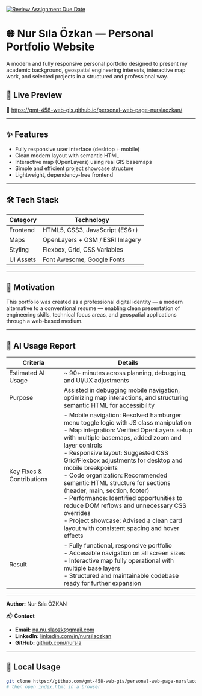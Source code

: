 [![Review Assignment Due Date](https://classroom.github.com/assets/deadline-readme-button-22041afd0340ce965d47ae6ef1cefeee28c7c493a6346c4f15d667ab976d596c.svg)](https://classroom.github.com/a/7C3xAGjq)


# 🌐 Nur Sıla Özkan — Personal Portfolio Website

A modern and fully responsive personal portfolio designed to present my academic background, geospatial engineering interests, interactive map work, and selected projects in a structured and professional way.

## 🚀 Live Preview
🔗 https://gmt-458-web-gis.github.io/personal-web-page-nurslaozkan/

---

## ✨ Features

- Fully responsive user interface (desktop + mobile)
- Clean modern layout with semantic HTML
- Interactive map (OpenLayers) using real GIS basemaps
- Simple and efficient project showcase structure
- Lightweight, dependency-free frontend

---

## 🛠 Tech Stack

| Category   | Technology |
|-----------|-------------|
| Frontend  | HTML5, CSS3, JavaScript (ES6+) |
| Maps      | OpenLayers + OSM / ESRI Imagery |
| Styling   | Flexbox, Grid, CSS Variables |
| UI Assets | Font Awesome, Google Fonts |

---

## 🎯 Motivation 

This portfolio was created as a professional digital identity — a modern alternative to a conventional resume — enabling clean presentation of engineering skills, technical focus areas, and geospatial applications through a web-based medium.

---


## 🤖 AI Usage Report

| Criteria | Details |
|---------|---------|
| Estimated AI Usage | ~ 90+ minutes across planning, debugging, and UI/UX adjustments |
| Purpose | Assisted in debugging mobile navigation, optimizing map interactions, and structuring semantic HTML for accessibility |
| Key Fixes & Contributions | - Mobile navigation: Resolved hamburger menu toggle logic with JS class manipulation<br>- Map integration: Verified OpenLayers setup with multiple basemaps, added zoom and layer controls<br>- Responsive layout: Suggested CSS Grid/Flexbox adjustments for desktop and mobile breakpoints<br>- Code organization: Recommended semantic HTML structure for sections (header, main, section, footer)<br>- Performance: Identified opportunities to reduce DOM reflows and unnecessary CSS overrides<br>- Project showcase: Advised a clean card layout with consistent spacing and hover effects |
| Result | - Fully functional, responsive portfolio<br>- Accessible navigation on all screen sizes<br>- Interactive map fully operational with multiple base layers<br>- Structured and maintainable codebase ready for further expansion |


---
**Author:** Nur Sıla ÖZKAN

📬 **Contact**

* **Email:** [na.nu.slaozk@gmail.com](mailto:na.nu.slaozk@gmail.com)
* **LinkedIn:** [linkedin.com/in/nursilaozkan](https://www.linkedin.com/in/nursilaozkan)
* **GitHub:** [github.com/nursla](https://github.com/nursla)
  
---


## 🔧 Local Usage

```bash
git clone https://github.com/gmt-458-web-gis/personal-web-page-nurslaozkan.git
# then open index.html in a browser

